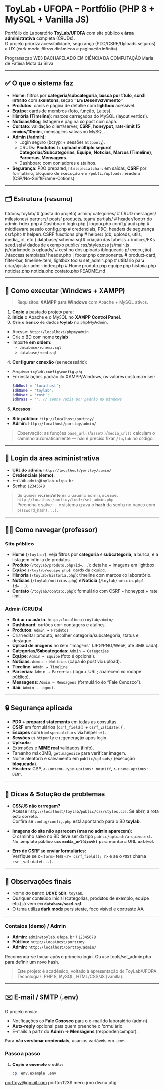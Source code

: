 # ToyLab • UFOPA – Portfólio (PHP 8 + MySQL + Vanilla JS)

Portfólio do Laboratório **ToyLab/UFOPA** com site público e **área administrativa** completa (CRUDs).  
O projeto prioriza acessibilidade, segurança (PDO/CSRF/Uploads seguros) e UX (dark mode, filtros dinâmicos e paginação infinita).

Programaçao WEB
BACHARELADO EM CIÊNCIA DA COMPUTAÇÃO
Maria de Fatima Mota da Silva

---

## ✅ O que o sistema faz

- **Home**: filtros por **categoria/subcategoria**, **busca por título**, **scroll infinito** com **skeletons**, seção **“Em Desenvolvimento”**.
- **Produtos**: cards e página de detalhe com **lightbox** acessível.
- **Equipe**: cards de membros (foto, função, Lattes).
- **História (Timeline)**: marcos carregados do MySQL (layout vertical).
- **Notícias/Blog**: listagem e página do post com capa.
- **Contato**: validação client/server, **CSRF**, **honeypot**, **rate-limit (5 envios/10min)**, mensagens salvas no MySQL.
- **Admin (/admin)**:
  - Login seguro (bcrypt + sessões `httponly`).
  - CRUDs: **Produtos** (+ **upload múltiplo seguro**), **Categorias/Subcategorias**, **Equipe**, **Notícias**, **Marcos (Timeline)**, **Parcerias**, **Mensagens**.
  - Dashboard com contadores e atalhos.
- **Segurança**: PDO prepared, `htmlspecialchars` em saídas, **CSRF** por formulário, bloqueio de execução em `/public/uploads`, headers (CSP/No-Sniff/Frame-Options).

---

## 🗂️ Estrutura (resumo)

htdocs/
  toylab/                     # (pasta do projeto)
    admin/
      categories/            # CRUD
      messages/
      milestones/
      partners/
      posts/
      products/
      team/
      partials/              # header/footer do admin
      index.php              # Dashboard
      login.php | logout.php
    config/
      auth.php               # middleware sessão
      config.php             # credenciais, PDO, headers de segurança
      csrf.php               # helpers CSRF
      functions.php          # helpers (db, uploads, utils, media_url, etc.)
    database/
      schema.sql             # criação das tabelas + índices/FKs
      seed.sql               # dados de exemplo
    public/
      css/styles.css
      js/main.js
      js/darkmode.js
      uploads/               # destino dos uploads (bloqueado p/ execução)
      .htaccess
    templates/
      header.php | footer.php
      components/            # product-card, filter-bar, timeline-item, lightbox
    tools/
      set_admin.php          # utilitário para criar/ajustar admin
    index.php                # Home
    produto.php
    equipe.php
    historia.php
    noticias.php
    noticia.php
    contato.php
    README.md



---

## 🧭 Como executar (Windows + XAMPP)

> Requisitos: **XAMPP para Windows** com Apache + MySQL ativos.

1. **Copie** a pasta do projeto para:
2. **Inicie** o Apache e o MySQL no **XAMPP Control Panel**.
3. **Crie o banco** de dados **toylab** no phpMyAdmin:
- Acesse: `http://localhost/phpmyadmin`
- Crie o BD com nome **toylab**
- Importe **em ordem**:
  - `database/schema.sql`
  - `database/seed.sql`
4. **Configurar conexão** (se necessário):
- Arquivo: `toylab\config\config.php`
- Em instalações padrão do XAMPP/Windows, os valores costumam ser:
  ```php
  $dbHost = 'localhost';
  $dbName = 'toylab';
  $dbUser = 'root';
  $dbPass = ''; // senha vazia por padrão no Windows
  ```
5. **Acessos**:
- **Site público**: `http://localhost/porttoy/`
- **Admin**: `http://localhost/porttoy/admin/`

> Observação: as funções `base_url()`/`asset()`/`media_url()` calculam o caminho automaticamente — não é preciso fixar `/toylab` no código.

---

## 🔐 Login da área administrativa

- **URL do admin:** `http://localhost/porttoy/admin/`
- **Credenciais (demo):**
- E-mail: `admin@toylab.ufopa.br`
- Senha:  `12345678`

> Se quiser **recriar/alterar** o usuário admin, acesse:  
> `http://localhost/porttoy/tools/set_admin.php`  
> Preencha e salve — o sistema grava o **hash** da senha no banco com `password_hash(...)`.

---

## 🧑‍🏫 Como navegar (professor)

### Site público
- **Home** (`/toylab/`): veja filtros por **categoria** e **subcategoria**, a busca, e a listagem infinita de produtos.  
- **Produto** (`/toylab/produto.php?id=...`): detalhe + imagens em lightbox.  
- **Equipe** (`/toylab/equipe.php`): cards da equipe.  
- **História** (`/toylab/historia.php`): timeline com marcos do laboratório.  
- **Notícias** (`/toylab/noticias.php`) e **Notícia** (`/toylab/noticia.php?id=...`).  
- **Contato** (`/toylab/contato.php`): formulário com CSRF + honeypot + rate limit.

### Admin (CRUDs)
- **Entrar no admin**: `http://localhost/toylab/admin/`
- **Dashboard**: cartões com contagens e atalhos.
- **Produtos**: `Admin → Produtos`
- Criar/editar produto, escolher categoria/subcategoria, status e destaque.
- **Upload de imagens** no item “Imagens” (JPG/PNG/WebP, até 3MB cada).
- **Categorias/Subcategorias**: `Admin → Categorias`
- **Equipe**: `Admin → Equipe` (foto é opcional).
- **Notícias**: `Admin → Notícias` (capa do post via upload).
- **Timeline**: `Admin → Timeline`
- **Parcerias**: `Admin → Parcerias` (logo + URL; aparecem no rodapé público).
- **Mensagens**: `Admin → Mensagens` (formulário do “Fale Conosco”).
- **Sair**: `Admin → Logout`.

---

## 🔒 Segurança aplicada

- **PDO + prepared statements** em todas as consultas.
- **CSRF** em formulários (`csrf_field()` + `csrf_validate()`).
- **Escapes** com `htmlspecialchars` via helper `e()`.
- **Sessões** c/ `httponly` e regeneração após login.
- **Uploads**:
- Extensões e **MIME real** validados (finfo).
- Tamanho máx 3MB, `getimagesize` para verificar imagem.
- Nome aleatório e salvamento em `public/uploads/` (execução **bloqueada**).
- **Headers**: CSP, `X-Content-Type-Options: nosniff`, `X-Frame-Options: DENY`.

---

## 🔎 Dicas & Solução de problemas

- **CSS/JS não carregam?**  
Acesse `http://localhost/toylab/public/css/styles.css`. Se abrir, a rota está correta.  
Confira se `config/config.php` está apontando para o BD **toylab**.

- **Imagens do site não aparecem (mas no admin aparecem):**  
O caminho salvo no BD deve ser do tipo `public/uploads/arquivo.ext`.  
No template público use **`media_url($path)`** para montar a URL exibível.

- **Erro de CSRF ao enviar formulários:**  
Verifique se o `<form>` tem `<?= csrf_field(); ?>` e se o `POST` chama `csrf_validate(...)`.

---

## 📌 Observações finais

- Nome do banco **DEVE SER**: `toylab`.  
- Qualquer conteúdo inicial (categorias, produtos de exemplo, equipe etc.) já vem em **`database/seed.sql`**.  
- O tema utiliza **dark mode** persistente, foco visível e contraste AA.

---

### Contatos (demo) / Admin
- **Admin:** `admin@toylab.ufopa.br` / `12345678`
- **Público:** `http://localhost/porttoy/`
- **Admin:** `http://localhost/porttoy/admin/`

Recomenda-se trocar após o primeiro login.
Ou use tools/set_admin.php para definir um novo hash.

> Este projeto é acadêmico, voltado à apresentação do ToyLab/UFOPA.  
> Tecnologias: PHP 8, MySQL, HTML/CSS/JS (vanilla).

---

## ✉️ E-mail / SMTP (.env)

O projeto envia:
- Notificações do **Fale Conosco** para o e-mail do laboratório (admin).
- **Auto-reply** opcional para quem preenche o formulário.
- E-mails a partir do **Admin → Mensagens** (responder/compôr).

Para **não versionar credenciais**, usamos variáveis em `.env`.

### Passo a passo

1. **Copie o exemplo** e edite:
   ```bash
   cp .env.example .env

porttoyy@gmail.com
porttoy123$
menu jrno dwmu ptqj
